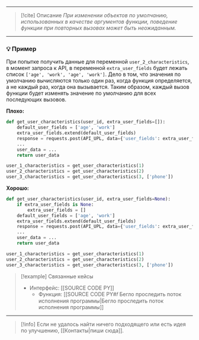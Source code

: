 ***

> [!cite] Описание
>_При изменении объектов по умолчанию, использованных в качестве аргументов функции, поведение функции при повторных вызовах может быть неожиданным._

***
### 💡 Пример
При попытке получить данные для переменной `user_2_characteristics`, в момент запроса к API, в переменной `extra_user_fields` будет лежать список `['age', 'work', 'age', 'work']`. Дело в том, что значения по умолчанию вычисляются только один раз, когда функция определяется, а не каждый раз, когда она вызывается. Таким образом, каждый вызов функции будет изменять значение по умолчанию для всех последующих вызовов.

**Плохо:**
```python
def get_user_characteristics(user_id, extra_user_fields=[]):
    default_user_fields = ['age', 'work']
    extra_user_fields.extend(default_user_fields)
    response = requests.post(API_UPL, data={'user_fields': extra_user_fields})
    ...
    user_data = ...
    return user_data

user_1_characteristics = get_user_characteristics(1)
user_2_characteristics = get_user_characteristics(2)
user_3_characteristics = get_user_characteristics(3, ['phone'])
```

**Хорошо:**
```python
def get_user_characteristics(user_id, extra_user_fields=None):
    if extra_user_fields is None:
        extra_user_fields = []
    default_user_fields = ['age', 'work']
    extra_user_fields.extend(default_user_fields)
    response = requests.post(API_UPL, data={'user_fields': extra_user_fields})
    ...
    user_data = ...
    return user_data

user_1_characteristics = get_user_characteristics(1)
user_2_characteristics = get_user_characteristics(2)
user_3_characteristics = get_user_characteristics(3, ['phone'])
```

> [!example] Связанные кейсы
>- Интерфейс: [[SOURCE CODE PY]]
>	- Функция: [[SOURCE CODE PY#𝑓 Бегло проследить поток исполнения программы|Бегло проследить поток исполнения программы]]

***

> [!info]
> Если не удалось найти ничего подходящего или есть идея по улучшению, [[Контакты|пиши сюда]].
